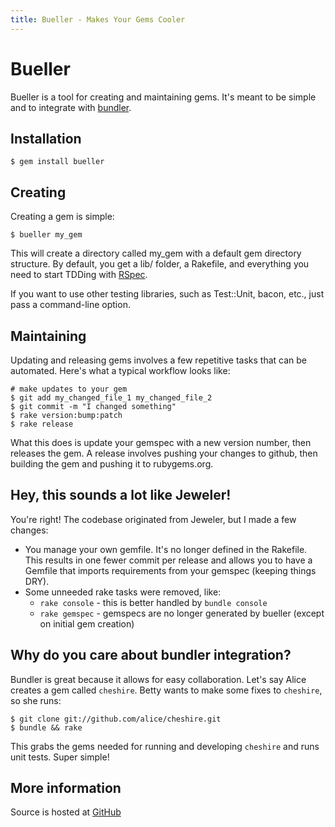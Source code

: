 ```yaml
---
title: Bueller - Makes Your Gems Cooler
---
```


# Bueller

Bueller is a tool for creating and maintaining gems. It's meant to be simple and to integrate with [bundler](http://gembundler.com).

## Installation

    $ gem install bueller

## Creating

Creating a gem is simple:

    $ bueller my_gem

This will create a directory called my_gem with a default gem directory structure. By default, you get a lib/ folder, a Rakefile, and everything you need to start TDDing with [RSpec](http://rspec.info).

If you want to use other testing libraries, such as Test::Unit, bacon, etc., just pass a command-line option.

## Maintaining

Updating and releasing gems involves a few repetitive tasks that can be automated. Here's what a typical workflow looks like:

    # make updates to your gem
    $ git add my_changed_file_1 my_changed_file_2
    $ git commit -m "I changed something"
    $ rake version:bump:patch
    $ rake release

What this does is update your gemspec with a new version number, then releases the gem. A release involves pushing your changes to github, then building the gem and pushing it to rubygems.org.

## Hey, this sounds a lot like Jeweler!

You're right! The codebase originated from Jeweler, but I made a few changes:
* You manage your own gemfile. It's no longer defined in the Rakefile. This results in one fewer commit per release and allows you to have a Gemfile that imports requirements from your gemspec (keeping things DRY).
* Some unneeded rake tasks were removed, like:
  * `rake console` - this is better handled by `bundle console`
  * `rake gemspec` - gemspecs are no longer generated by bueller (except on initial gem creation)

## Why do you care about bundler integration?

Bundler is great because it allows for easy collaboration. Let's say Alice creates a gem called `cheshire`. Betty wants to make some fixes to `cheshire`, so she runs:

    $ git clone git://github.com/alice/cheshire.git
    $ bundle && rake

This grabs the gems needed for running and developing `cheshire` and runs unit tests. Super simple!

## More information

Source is hosted at [GitHub](http://github.com/dkastner/bueller)
